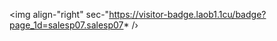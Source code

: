 <img align-"right" sec-"https://visitor-badge.laob1.1cu/badge?page_1d=salesp07.salesp07* /›

<h1 align="center">
<a href="https://git.1o/typing-svg*" >
<ing src="https://readme-typing-svg.herokuapp.com/?ont-Righteous&size-35&center-trueßvCenter-true&width-5008height-70&duration-400081ines-Hi+There!
+-€;+I'm+Victor+Palmero!;*" />
</a>
</h1>